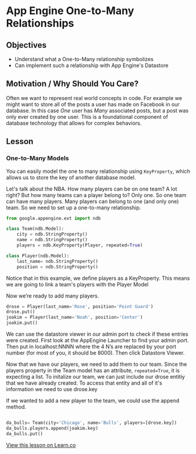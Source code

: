 

# App Engine One-to-Many Relationships

## Objectives

+ Understand what a One-to-Many relationship symbolizes
+ Can implement such a relationship with App Engine's Datastore

## Motivation / Why Should You Care?

Often we want to represent real world concepts in code. For example we might want to store all of the posts a user has made on Facebook in our database. In this case *One* user has *Many* associated posts, but a post was only ever created by one user. This is a foundational component of database technology that allows for complex behaviors.

## Lesson

### One-to-Many Models

You can easily model the one to many relationship using `KeyProperty`, which allows us to store the key of another database model.

Let's talk about the NBA. How many players can be on one team? A lot right? But how many teams can a player belong to? Only one. So one team can have many players. Many players can belong to one (and only one) team.  So we need to set up a one-to-many relationship.

```python
from google.appengine.ext import ndb

class Team(ndb.Model):
    city = ndb.StringProperty()
    name = ndb.StringProperty()
    players = ndb.KeyProperty(Player, repeated=True)

class Player(ndb.Model):
    last_name= ndb.StringProperty()
    position = ndb.StringProperty()
```

Notice that in this example, we define players as a KeyProperty. This means we are going to link a team's players with the Player Model

Now we’re ready to add many players.

```python
drose = Player(last_name='Rose', position='Point Guard')
drose.put()
joakim = Player(last_name='Noah', position='Center')
joakim.put()
```

We can use the datastore viewer in our admin port to check if these entries were created. First look at the AppEngine Launcher to find your admin port. Then put in localhost:NNNN where the 4 N’s are replaced by your port number (for most of you, it should be 8000). Then click Datastore Viewer.
 
Now that we have our players, we need to add them to our team. Since the players property in the Team model has an attribute, `repeated=True`, it is expecting a list. To initalize our team, we can just include our drose entitiy that we have already created. To access that entity and all of it's information we need to use drose.key
 
 If we wanted to add a new player to the team, we could use the append method.
```python

da_bulls= Team(city='Chicago', name='Bulls', players=[drose.key])
da_bulls.players.append(joakim.key)
da_bulls.put()

```
 



<a href='https://learn.co/lessons/cssi-9.3-appengine-datastore-one-to-many' data-visibility='hidden'>View this lesson on Learn.co</a>
